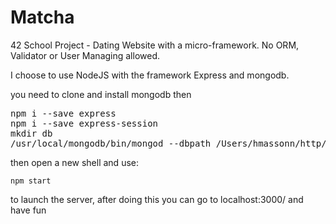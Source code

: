 # Matcha

42 School Project - Dating Website with a micro-framework. No ORM, Validator or User Managing allowed.

I choose to use NodeJS with the framework Express and mongodb.

you need to clone and install mongodb then

<pre>npm i --save express
npm i --save express-session
mkdir db
/usr/local/mongodb/bin/mongod --dbpath /Users/hmassonn/http/MyWebSite/matcha/db</pre>

then open a new shell and use:

```npm start```

to launch the server, after doing this you can go to localhost:3000/ and have fun
